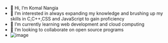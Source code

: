 - 👋 Hi, I’m Komal Nangia
- 👀 I’m interested in always expanding my knowledge and brushing up my skills in C,C++,CSS and JavaScript to gain proficiency
- 🌱 I’m currently learning web development and cloud computing
- 💞️ I’m looking to collaborate on open source programs
- <img>![image](https://github.com/Komal-N19/Komal-N19/assets/133215753/e13403ee-88e5-4eeb-8cd9-7967b089694a)


<!---
Komal-N19/Komal-N19 is a ✨ special ✨ repository because its `README.md` (this file) appears on your GitHub profile.
You can click the Preview link to take a look at your changes.
--->
